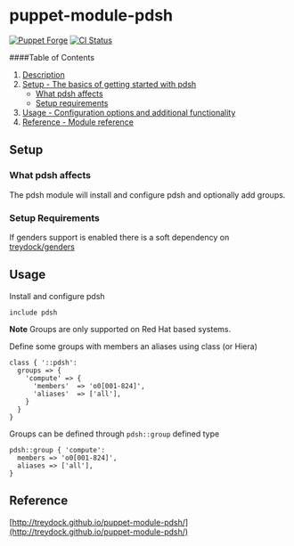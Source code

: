# puppet-module-pdsh

[![Puppet Forge](http://img.shields.io/puppetforge/v/treydock/pdsh.svg)](https://forge.puppetlabs.com/treydock/pdsh)
[![CI Status](https://github.com/treydock/puppet-module-pdsh/workflows/CI/badge.svg?branch=master)](https://github.com/treydock/puppet-module-pdsh/actions?query=workflow%3ACI)

####Table of Contents

1. [Description](#description)
2. [Setup - The basics of getting started with pdsh](#setup)
    * [What pdsh affects](#what-pdsh-affects)
    * [Setup requirements](#setup-requirements)
3. [Usage - Configuration options and additional functionality](#usage)
4. [Reference - Module reference](#reference)


## Setup

### What pdsh affects

The pdsh module will install and configure pdsh and optionally add groups.

### Setup Requirements

If genders support is enabled there is a soft dependency on [treydock/genders](https://forge.puppet.com/treydock/genders)

## Usage

Install and configure pdsh

```puppet
include pdsh
```

**Note** Groups are only supported on Red Hat based systems.

Define some groups with members an aliases using class (or Hiera)

```puppet
class { '::pdsh':
  groups => {
    'compute' => {
      'members'  => 'o0[001-824]',
      'aliases'  => ['all'],
    }
  }
}
```

Groups can be defined through `pdsh::group` defined type

```puppet
pdsh::group { 'compute':
  members => 'o0[001-824]',
  aliases => ['all'],
}
```

## Reference

[http://treydock.github.io/puppet-module-pdsh/](http://treydock.github.io/puppet-module-pdsh/)
